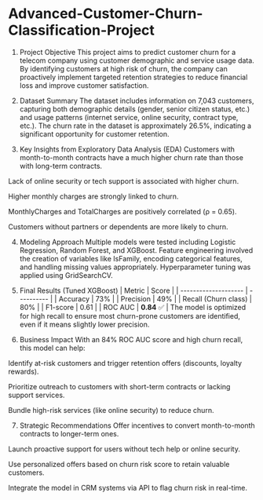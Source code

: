 # Advanced-Customer-Churn-Classification-Project

1. Project Objective
This project aims to predict customer churn for a telecom company using customer demographic and service usage data. By identifying customers at high risk of churn, the company can proactively implement targeted retention strategies to reduce financial loss and improve customer satisfaction.

2. Dataset Summary
The dataset includes information on 7,043 customers, capturing both demographic details (gender, senior citizen status, etc.) and usage patterns (internet service, online security, contract type, etc.). The churn rate in the dataset is approximately 26.5%, indicating a significant opportunity for customer retention.

3. Key Insights from Exploratory Data Analysis (EDA)
Customers with month-to-month contracts have a much higher churn rate than those with long-term contracts.

Lack of online security or tech support is associated with higher churn.

Higher monthly charges are strongly linked to churn.

MonthlyCharges and TotalCharges are positively correlated (ρ = 0.65).

Customers without partners or dependents are more likely to churn.

4. Modeling Approach
Multiple models were tested including Logistic Regression, Random Forest, and XGBoost. Feature engineering involved the creation of variables like IsFamily, encoding categorical features, and handling missing values appropriately. Hyperparameter tuning was applied using GridSearchCV.

5. Final Results (Tuned XGBoost)
| Metric               | Score      |
| -------------------- | ---------- |
| Accuracy             | 73%        |
| Precision            | 49%        |
| Recall (Churn class) | 80%        |
| F1-score             | 0.61       |
| ROC AUC              | **0.84** ✅ |
The model is optimized for high recall to ensure most churn-prone customers are identified, even if it means slightly lower precision.

6. Business Impact
With an 84% ROC AUC score and high churn recall, this model can help:

Identify at-risk customers and trigger retention offers (discounts, loyalty rewards).

Prioritize outreach to customers with short-term contracts or lacking support services.

Bundle high-risk services (like online security) to reduce churn.

7. Strategic Recommendations
Offer incentives to convert month-to-month contracts to longer-term ones.

Launch proactive support for users without tech help or online security.

Use personalized offers based on churn risk score to retain valuable customers.

Integrate the model in CRM systems via API to flag churn risk in real-time.
